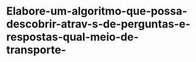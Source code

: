 # Elabore-um-algoritmo-que-possa-descobrir-atrav-s-de-perguntas-e-respostas-qual-meio-de-transporte-